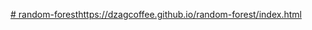 [# random-forest](https://dzagcoffee.github.io/random-forest/index.html)https://dzagcoffee.github.io/random-forest/index.html
